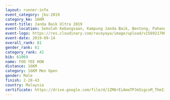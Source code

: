 ```yaml
---
layout: runner-info 
event_category: jbu-2019 
category_km: 16KM 
event-title: Janda Baik Ultra 2019
event-location: Sekolah Kebangsaan, Kampung Janda Baik, Bentong, Pahang, Malaysia 
event-logo: https://res.cloudinary.com/raceyaya/image/upload/v1569217009/logo/janda-baik_vch1pc.jpg 
event-date: 2019-09-14 
overall_rank: 81
gender_rank: 61
category_rank: 42
bib: 61069
name: FOO YEE HOW
distance: 16KM
category: 16KM Men Open
gender: Male
finish: 2-28-43
country: Malaysia
certificate: https://drive.google.com/file/d/1ZM6rEiAmaTPJmSigcxM_ThmIixRNfjAW/view?usp=sharing
---
```

